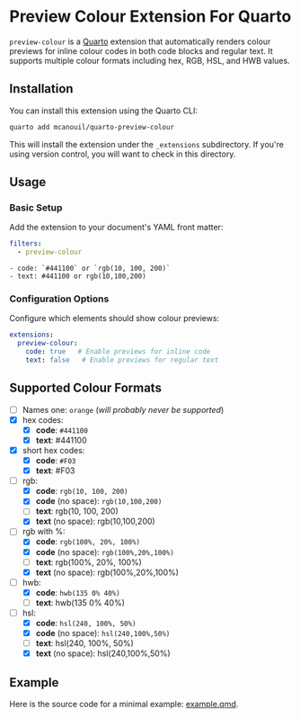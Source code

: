 # Preview Colour Extension For Quarto

`preview-colour` is a [Quarto](https://quarto.org) extension that automatically renders colour previews for inline colour codes in both code blocks and regular text. It supports multiple colour formats including hex, RGB, HSL, and HWB values.

## Installation

You can install this extension using the Quarto CLI:

```bash
quarto add mcanouil/quarto-preview-colour
```

This will install the extension under the `_extensions` subdirectory.
If you're using version control, you will want to check in this directory.

## Usage

### Basic Setup

Add the extension to your document's YAML front matter:

```yaml
filters:
  - preview-colour
```

````qmd
- code: `#441100` or `rgb(10, 100, 200)`
- text: #441100 or rgb(10,100,200)
````

### Configuration Options

Configure which elements should show colour previews:

```yaml
extensions:
  preview-colour:
    code: true   # Enable previews for inline code
    text: false   # Enable previews for regular text
```

## Supported Colour Formats

- [ ] Names one: `orange` (*will probably never be supported*)
- [x] hex codes:
  - [x] **code**: `#441100`
  - [x] **text**: #441100
- [x] short hex codes:
  - [x] **code**: `#F03`
  - [x] **text**: #F03
- [ ] rgb:
  - [x] **code**: `rgb(10, 100, 200)`
  - [x] **code** (no space): `rgb(10,100,200)`
  - [ ] **text**: rgb(10, 100, 200)
  - [x] **text** (no space): rgb(10,100,200)
- [ ] rgb with %:
  - [x] **code**: `rgb(100%, 20%, 100%)`
  - [x] **code** (no space): `rgb(100%,20%,100%)`
  - [ ] **text**: rgb(100%, 20%, 100%)
  - [x] **text** (no space): rgb(100%,20%,100%)
- [ ] hwb:
  - [x] **code**: `hwb(135 0% 40%)`
  - [ ] **text**: hwb(135 0% 40%)
- [ ] hsl:
  - [x] **code**: `hsl(240, 100%, 50%)`
  - [x] **code** (no space): `hsl(240,100%,50%)`
  - [ ] **text**: hsl(240, 100%, 50%)
  - [x] **text** (no space): hsl(240,100%,50%)

## Example

Here is the source code for a minimal example: [example.qmd](example.qmd).
